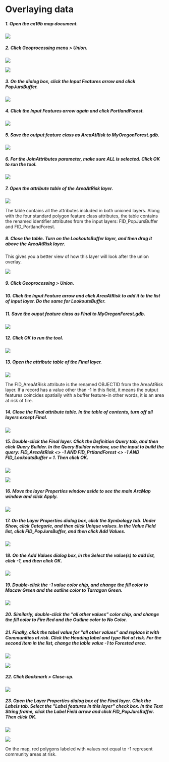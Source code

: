 # Overlaying data

##### 1. Open the ex19b map document.

![](./img/ArcGis-19b-01.png)

##### 2. Click Geoprocessing menu > Union.

![](./img/ArcGis-19b-02-1.png)

![](./img/ArcGis-19b-02-2.png)

##### 3. On the dialog box, click the Input Features arrow and click PopJursBuffer.

![](./img/ArcGis-19b-03.png)

##### 4. Click the Input Features arrow again and click PortlandForest.

![](./img/ArcGis-19b-04.png)

##### 5. Save the output feature  class as AreaAtRisk to MyOregonForest.gdb.

![](./img/ArcGis-19b-05.png)

##### 6. For the JoinAttributes parameter, make sure ALL is selected. Click OK to run the tool.

![](./img/ArcGis-19b-06.png)

##### 7. Open the attribute table of the AreaAtRisk layer.

![](./img/ArcGis-19b-07.png)

The table contains all the attributes included in both unioned layers. Along with the four standard polygon feature class attributes, the table contains the renamed identifier attributes from the input layers: FID_PopJursBuffer and FID_PortlandForest.

##### 8. Close the table. Turn on the LookoutsBuffer layer, and then drag it above the AreaAtRisk layer. 

This gives you a better view of how this layer will look after the union overlay.

![](./img/ArcGis-19b-08.png)

##### 9. Click Geoprocessing > Union.

##### 10. Click the Input Feature arrow and click AreaAtRisk to add it to the list of input layer. Do the same for LookoutsBuffer.

##### 11. Save the ouput feature class as Final to MyOregonForest.gdb.

![](./img/ArcGis-19b-11.png)

##### 12. Click OK to run the tool.

![](./img/ArcGis-19b-12.png)

##### 13. Open the attribute table of the Final layer.

![](./img/ArcGis-19b-13.png)

The FID_AreaAtRisk attribute is the renamed OBJECTID from the AreaAtRisk layer. If a record has a value other than -1 in this field, it means the output features coincides spatially with a buffer feature-in other words, it is an area at risk of fire.

##### 14. Close the Final attribute table. In the table of contents, turn off all layers except Final.

![](./img/ArcGis-19b-14.png)

##### 15. Double-click the Final layer. Click the Definition Query tab, and then click Query Builder. In the Query Builder window, use the input to build the query: FID_AreaAtRisk <> -1 AND FID_PrtlandForest <> -1 AND FID_LookoutsBuffer = 1. Then click OK.

![](./img/ArcGis-19b-15-1.png)

![](./img/ArcGis-19b-15-2.png)

##### 16. Move the layer Properties window aside to see the main ArcMap window and click Apply.

![](./img/ArcGis-19b-16.png)

##### 17. On the Layer Properties dialog box, click the Symbology tab. Under Show, click Categorie, and then click Unique values. In the Value Field list, click FID_PopJursBuffer, and then click Add Values.

![](./img/ArcGis-19b-17.png)

##### 18. On the Add Values dialog box, in the Select the value(s) to add list, click -1, and then click OK.

![](./img/ArcGis-19b-18.png)

##### 19. Double-click the -1 value color chip, and change the fill color to Macaw Green and the outline color to Tarragon Green.

![](./img/ArcGis-19b-19.png)

##### 20. Similarly, double-click the "all other values" color chip, and change the fill color to Fire Red and the Outline color to No Color.

##### 21. Finally, click the tabel value for "all other values" and replace it with Communities at risk. Click the Heading label and type Not at risk. For the second item in the list, change the lable value -1 to Forested area.

![](./img/ArcGis-19b-21-1.png)

![](./img/ArcGis-19b-21-2.png)

##### 22. Click Bookmark > Close-up.

![](./img/ArcGis-19b-22.png)

##### 23. Open the Layer Properties dialog box of the Final layer. Click the Labels tab. Select the "Label features in this layer" check box. In the Text String frame, click the Label Field arrow and click FID_PopJursBuffer. Then click OK.

![](./img/ArcGis-19b-23-1.png)

![](./img/ArcGis-19b-23-2.png)

On the map, red polygons labeled with values not equal to -1 represent community areas at risk.

